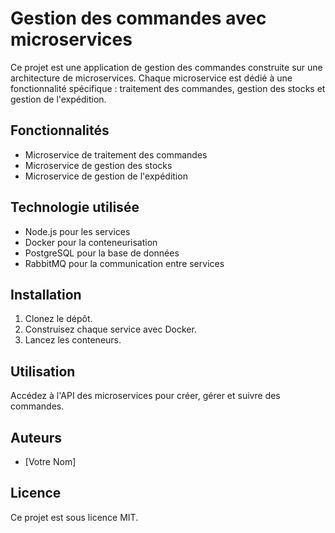 # Gestion des commandes avec microservices

Ce projet est une application de gestion des commandes construite sur une architecture de microservices. Chaque microservice est dédié à une fonctionnalité spécifique : traitement des commandes, gestion des stocks et gestion de l'expédition.

## Fonctionnalités
- Microservice de traitement des commandes
- Microservice de gestion des stocks
- Microservice de gestion de l'expédition

## Technologie utilisée
- Node.js pour les services
- Docker pour la conteneurisation
- PostgreSQL pour la base de données
- RabbitMQ pour la communication entre services

## Installation
1. Clonez le dépôt.
2. Construisez chaque service avec Docker.
3. Lancez les conteneurs.

## Utilisation
Accédez à l'API des microservices pour créer, gérer et suivre des commandes.

## Auteurs
- [Votre Nom]

## Licence
Ce projet est sous licence MIT.
